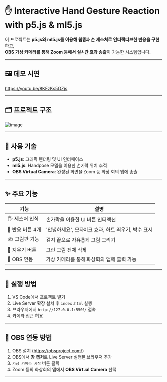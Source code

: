 # ✋ Interactive Hand Gesture Reaction with p5.js & ml5.js

이 프로젝트는 **p5.js와 ml5.js를 이용해 웹캠과 손 제스처로 인터랙티브한 반응을 구현**하고,  
**OBS 가상 카메라를 통해 Zoom 등에서 실시간 효과 송출**이 가능한 시스템입니다.

---

## 🖼️ 데모 시연

https://youtu.be/8KFzKs5OZjs

---

## 🗂️ 프로젝트 구조

![image](https://github.com/user-attachments/assets/635878bd-43c2-40da-8a5f-9dfa9dd8fb2c)

---


## 🔧 사용 기술

- **p5.js**: 그래픽 렌더링 및 UI 인터페이스
- **ml5.js**: Handpose 모델을 이용한 손가락 위치 추적
- **OBS Virtual Camera**: 완성된 화면을 Zoom 등 화상 회의 앱에 송출

---

## ✨ 주요 기능

| 기능 | 설명 |
|------|------|
| 🖐️ 제스처 인식 | 손가락을 이용한 UI 버튼 인터랙션 |
| 📣 반응 버튼 4개 | '안녕하세요', 모자이크 효과, 하트 띄우기, 박수 표시 |
| ✍️ 그림판 기능 | 검지 끝으로 자유롭게 그림 그리기 |
| 🧽 지우기 버튼 | 그린 그림 전체 삭제 |
| 🎥 OBS 연동 | 가상 카메라를 통해 화상회의 앱에 출력 가능 |

---

## 🚀 실행 방법

1. VS Code에서 프로젝트 열기
2. Live Server 확장 설치 후 `index.html` 실행
3. 브라우저에서 `http://127.0.0.1:5500/` 접속
4. 카메라 접근 허용

---

## 🎥 OBS 연동 방법

1. OBS 설치 (https://obsproject.com/)
2. OBS에서 **창 캡처**로 Live Server 실행된 브라우저 추가
3. `가상 카메라 시작` 버튼 클릭
4. Zoom 등의 화상회의 앱에서 **OBS Virtual Camera** 선택

---
